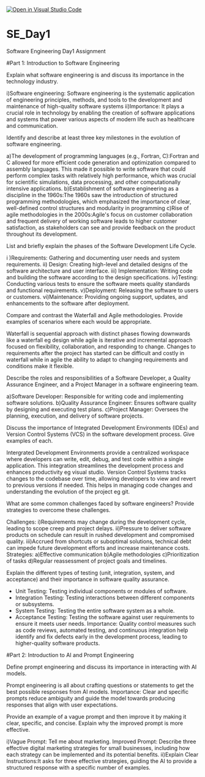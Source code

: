 [![Open in Visual Studio Code](https://classroom.github.com/assets/open-in-vscode-2e0aaae1b6195c2367325f4f02e2d04e9abb55f0b24a779b69b11b9e10269abc.svg)](https://classroom.github.com/online_ide?assignment_repo_id=15570127&assignment_repo_type=AssignmentRepo)
# SE_Day1
Software Engineering Day1 Assignment

#Part 1: Introduction to Software Engineering

Explain what software engineering is and discuss its importance in the technology industry.

i)Software engineering:
Software engineering is the systematic application of engineering principles, methods, and tools to the development and maintenance of high-quality software systems
ii)Importance:
It plays a crucial role in technology by enabling the creation of software applications and systems that power various aspects of modern life such as healthcare and communication.

Identify and describe at least three key milestones in the evolution of software engineering.

a)The development of programming languages (e.g., Fortran, C):Fortran and C allowed for more efficient code generation and optimization compared to assembly languages. This made it possible to write software that could perform complex tasks with relatively high performance, which was crucial for scientific simulations, data processing, and other computationally intensive applications.
b)Establishment of software engineering as a discipline in the 1960s:The 1960s saw the introduction of structured programming methodologies, which emphasized the importance of clear, well-defined control structures and modularity in programming
c)Rise of agile methodologies in the 2000s:Agile's focus on customer collaboration and frequent delivery of working software leads to higher customer satisfaction, as stakeholders can see and provide feedback on the product throughout its development.

List and briefly explain the phases of the Software Development Life Cycle.

 i )Requirements: Gathering and documenting user needs and system requirements.
 ii) Design: Creating high-level and detailed designs of the software architecture and user interface.
  iii) Implementation: Writing code and building the software according to the design specifications.
  iv)Testing: Conducting various tests to ensure the software meets quality standards and functional requirements.
  v)Deployment: Releasing the software to users or customers.
  vi)Maintenance: Providing ongoing support, updates, and enhancements to the software after deployment.

Compare and contrast the Waterfall and Agile methodologies. Provide examples of scenarios where each would be appropriate.

Waterfall is sequential approach with distinct phases flowing downwards like a waterfall eg design while agile is iterative and incremental approach focused on flexibility, collaboration, and responding to change.
Changes to requirements after the project has started can be difficult and costly in waterfall while in agile the ability to adapt to changing requirements and conditions make it flexible.

Describe the roles and responsibilities of a Software Developer, a Quality Assurance Engineer, and a Project Manager in a software engineering team.

a)Software Developer: Responsible for writing code and implementing software solutions.
b)Quality Assurance Engineer: Ensures software quality by designing and executing test plans.
 c)Project Manager: Oversees the planning, execution, and delivery of software projects.

Discuss the importance of Integrated Development Environments (IDEs) and Version Control Systems (VCS) in the software development process. Give examples of each.

Intergrated Development Environments provide a centralized workspace where developers can write, edit, debug, and test code within a single application. This integration streamlines the development process and enhances productivity eg visual studio.
Version Control Systems tracks changes to the codebase over time, allowing developers to view and revert to previous versions if needed. This helps in managing code changes and understanding the evolution of the project eg git.

What are some common challenges faced by software engineers? Provide strategies to overcome these challenges.

Challenges:
i)Requirements may change during the development cycle, leading to scope creep and project delays.
ii)Pressure to deliver software products on schedule can result in rushed development and compromised quality.
iii)Accrued from shortcuts or suboptimal solutions, technical debt can impede future development efforts and increase maintenance costs.
Strategies:
a)Effective communication 
b)Agile methodologies
c)Prioritization of tasks 
d)Regular reassessment of project goals and timelines.

Explain the different types of testing (unit, integration, system, and acceptance) and their importance in software quality assurance.
 
  - Unit Testing: Testing individual components or modules of software.
  - Integration Testing: Testing interactions between different components or subsystems.
  - System Testing: Testing the entire software system as a whole.
  - Acceptance Testing: Testing the software against user requirements to ensure it meets user needs.
Importance:
Quality control measures such as code reviews, automated testing, and continuous integration help identify and fix defects early in the development process, leading to higher-quality software products.

#Part 2: Introduction to AI and Prompt Engineering


Define prompt engineering and discuss its importance in interacting with AI models.

Prompt engineering is all about crafting questions or statements to get the best possible responses from AI models. 
Importance:
Clear and specific prompts reduce ambiguity and guide the model towards producing responses that align with user expectations.

Provide an example of a vague prompt and then improve it by making it clear, specific, and concise. Explain why the improved prompt is more effective.

i)Vague Prompt: Tell me about marketing.
Improved Prompt: Describe three effective digital marketing strategies for small businesses, including how each strategy can be implemented and its potential benefits.
ii)Explain
Clear Instructions:It asks for three effective strategies, guiding the AI to provide a structured response with a specific number of examples.
